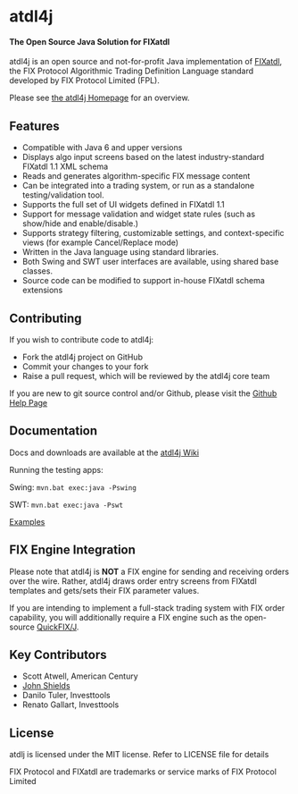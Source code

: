 # atdl4j

#### The Open Source Java Solution for FIXatdl

atdl4j is an open source and not-for-profit Java implementation of [FIXatdl](http://www.fixprotocol.org/FIXatdl), the FIX Protocol Algorithmic Trading Definition Language standard developed by FIX Protocol Limited (FPL).

Please see [the atdl4j Homepage](http://atdl4j.org) for an overview.

## Features

* Compatible with Java 6 and upper versions
* Displays algo input screens based on the latest industry-standard FIXatdl 1.1 XML schema
* Reads and generates algorithm-specific FIX message content
* Can be integrated into a trading system, or run as a standalone testing/validation tool.
* Supports the full set of UI widgets defined in FIXatdl 1.1
* Support for message validation and widget state rules (such as show/hide and enable/disable.)
* Supports strategy filtering, customizable settings, and context-specific views (for example Cancel/Replace mode)
* Written in the Java language using standard libraries.
* Both Swing and SWT user interfaces are available, using shared base classes.
* Source code can be modified to support in-house FIXatdl schema extensions

## Contributing

If you wish to contribute code to atdl4j:

* Fork the atdl4j project on GitHub
* Commit your changes to your fork
* Raise a pull request, which will be reviewed by the atdl4j core team

If you are new to git source control and/or Github, please visit the [Github Help Page](https://help.github.com/)

## Documentation

Docs and downloads are available at the [atdl4j Wiki](https://github.com/atdl4j/atdl4j/wiki)

Running the testing apps:

Swing: ```mvn.bat exec:java -Pswing```

SWT: ```mvn.bat exec:java -Pswt```

[Examples](examples.md)

## FIX Engine Integration

Please note that atdl4j is **NOT** a FIX engine for sending and receiving orders over the wire. Rather, atdl4j draws order entry screens from FIXatdl templates and gets/sets their FIX parameter values.

If you are intending to implement a full-stack trading system with FIX order capability, you will additionally require a FIX engine such as the open-source [QuickFIX/J](http://www.quickfixj.org/).

## Key Contributors

* Scott Atwell, American Century
* [John Shields](https://github.com/johnnyshields)
* Danilo Tuler, Investtools
* Renato Gallart, Investtools

## License

atdlj is licensed under the MIT license. Refer to LICENSE file for details

FIX Protocol and FIXatdl are trademarks or service marks of FIX Protocol Limited
